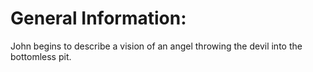 # General Information:

John begins to describe a vision of an angel throwing the devil into the bottomless pit.